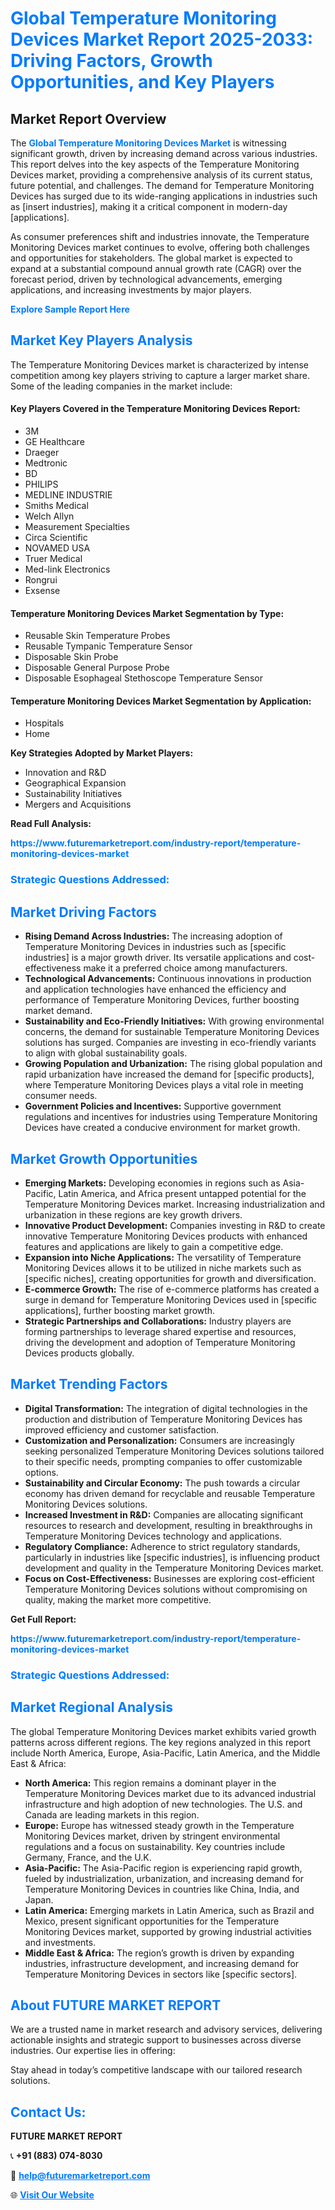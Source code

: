 <h1 style="color: #007BFF;">Global Temperature Monitoring Devices Market Report 2025-2033: Driving Factors, Growth Opportunities, and Key Players</h1>

<section id="overview">
<h2>Market Report Overview</h2>
<p>The <a href="https://www.futuremarketreport.com/industry-report/temperature-monitoring-devices-market" style="color: #007BFF; text-decoration: none;"><strong>Global Temperature Monitoring Devices Market</strong></a> is witnessing significant growth, driven by increasing demand across various industries. This report delves into the key aspects of the Temperature Monitoring Devices market, providing a comprehensive analysis of its current status, future potential, and challenges. The demand for Temperature Monitoring Devices has surged due to its wide-ranging applications in industries such as [insert industries], making it a critical component in modern-day [applications].</p>
<p>As consumer preferences shift and industries innovate, the Temperature Monitoring Devices market continues to evolve, offering both challenges and opportunities for stakeholders. The global market is expected to expand at a substantial compound annual growth rate (CAGR) over the forecast period, driven by technological advancements, emerging applications, and increasing investments by major players.</p>
</section>

<section id="overview">
<p><a href="https://www.futuremarketreport.com/request-sample/reportId=84238" style="color: #007BFF; text-decoration: none;"><strong>Explore Sample Report Here</strong></a></p>
</section>

<section id="key-players">
<h2 style="color: #007BFF;">Market Key Players Analysis</h2>
<p>The Temperature Monitoring Devices market is characterized by intense competition among key players striving to capture a larger market share. Some of the leading companies in the market include:</p>
<h4>Key Players Covered in the Temperature Monitoring Devices Report:</h4>
<ul><li>3M</li><li>GE Healthcare</li><li>Draeger</li><li>Medtronic</li><li>BD</li><li>PHILIPS</li><li>MEDLINE INDUSTRIE</li><li>Smiths Medical</li><li>Welch Allyn</li><li>Measurement Specialties</li><li>Circa Scientific</li><li>NOVAMED USA</li><li>Truer Medical</li><li>Med-link Electronics</li><li>Rongrui</li><li>Exsense</li></ul>
<h4>Temperature Monitoring Devices Market Segmentation by Type:</h4>
<ul><li>Reusable Skin Temperature Probes</li><li>Reusable Tympanic Temperature Sensor</li><li>Disposable Skin Probe</li><li>Disposable General Purpose Probe</li><li>Disposable Esophageal Stethoscope Temperature Sensor</li></ul>

<h4>Temperature Monitoring Devices Market Segmentation by Application:</h4>
<ul><li>Hospitals</li><li>Home</li></ul>
<p><strong>Key Strategies Adopted by Market Players:</strong></p>
<ul>
<li>Innovation and R&D</li>
<li>Geographical Expansion</li>
<li>Sustainability Initiatives</li>
<li>Mergers and Acquisitions</li>
</ul>
</section>

<section>
<p><strong>Read Full Analysis: </strong></p><a href="https://www.futuremarketreport.com/industry-report/temperature-monitoring-devices-market" style="color: #007BFF; text-decoration: none;"><strong>https://www.futuremarketreport.com/industry-report/temperature-monitoring-devices-market</strong></a>
<h3 style="color: #007BFF;">Strategic Questions Addressed:</h3>
</section>

<section id="driving-factors">
<h2 style="color: #007BFF;">Market Driving Factors</h2>
<ul>
<li><strong>Rising Demand Across Industries:</strong> The increasing adoption of Temperature Monitoring Devices in industries such as [specific industries] is a major growth driver. Its versatile applications and cost-effectiveness make it a preferred choice among manufacturers.</li>
<li><strong>Technological Advancements:</strong> Continuous innovations in production and application technologies have enhanced the efficiency and performance of Temperature Monitoring Devices, further boosting market demand.</li>
<li><strong>Sustainability and Eco-Friendly Initiatives:</strong> With growing environmental concerns, the demand for sustainable Temperature Monitoring Devices solutions has surged. Companies are investing in eco-friendly variants to align with global sustainability goals.</li>
<li><strong>Growing Population and Urbanization:</strong> The rising global population and rapid urbanization have increased the demand for [specific products], where Temperature Monitoring Devices plays a vital role in meeting consumer needs.</li>
<li><strong>Government Policies and Incentives:</strong> Supportive government regulations and incentives for industries using Temperature Monitoring Devices have created a conducive environment for market growth.</li>
</ul>
</section>

<section id="growth-opportunities">
<h2 style="color: #007BFF;">Market Growth Opportunities</h2>
<ul>
<li><strong>Emerging Markets:</strong> Developing economies in regions such as Asia-Pacific, Latin America, and Africa present untapped potential for the Temperature Monitoring Devices market. Increasing industrialization and urbanization in these regions are key growth drivers.</li>
<li><strong>Innovative Product Development:</strong> Companies investing in R&D to create innovative Temperature Monitoring Devices products with enhanced features and applications are likely to gain a competitive edge.</li>
<li><strong>Expansion into Niche Applications:</strong> The versatility of Temperature Monitoring Devices allows it to be utilized in niche markets such as [specific niches], creating opportunities for growth and diversification.</li>
<li><strong>E-commerce Growth:</strong> The rise of e-commerce platforms has created a surge in demand for Temperature Monitoring Devices used in [specific applications], further boosting market growth.</li>
<li><strong>Strategic Partnerships and Collaborations:</strong> Industry players are forming partnerships to leverage shared expertise and resources, driving the development and adoption of Temperature Monitoring Devices products globally.</li>
</ul>
</section>

<section id="trending-factors">
<h2 style="color: #007BFF;">Market Trending Factors</h2>
<ul>
<li><strong>Digital Transformation:</strong> The integration of digital technologies in the production and distribution of Temperature Monitoring Devices has improved efficiency and customer satisfaction.</li>
<li><strong>Customization and Personalization:</strong> Consumers are increasingly seeking personalized Temperature Monitoring Devices solutions tailored to their specific needs, prompting companies to offer customizable options.</li>
<li><strong>Sustainability and Circular Economy:</strong> The push towards a circular economy has driven demand for recyclable and reusable Temperature Monitoring Devices solutions.</li>
<li><strong>Increased Investment in R&D:</strong> Companies are allocating significant resources to research and development, resulting in breakthroughs in Temperature Monitoring Devices technology and applications.</li>
<li><strong>Regulatory Compliance:</strong> Adherence to strict regulatory standards, particularly in industries like [specific industries], is influencing product development and quality in the Temperature Monitoring Devices market.</li>
<li><strong>Focus on Cost-Effectiveness:</strong> Businesses are exploring cost-efficient Temperature Monitoring Devices solutions without compromising on quality, making the market more competitive.</li>
</ul>
</section>

<section>
<p><strong>Get Full Report: </strong></p><a href="https://www.futuremarketreport.com/industry-report/temperature-monitoring-devices-market" style="color: #007BFF; text-decoration: none;"><strong>https://www.futuremarketreport.com/industry-report/temperature-monitoring-devices-market</strong></a>
<h3 style="color: #007BFF;">Strategic Questions Addressed:</h3>
</section>


<section id="regional-analysis">
<h2 style="color: #007BFF;">Market Regional Analysis</h2>
<p>The global Temperature Monitoring Devices market exhibits varied growth patterns across different regions. The key regions analyzed in this report include North America, Europe, Asia-Pacific, Latin America, and the Middle East & Africa:</p>
<ul>
<li><strong>North America:</strong> This region remains a dominant player in the Temperature Monitoring Devices market due to its advanced industrial infrastructure and high adoption of new technologies. The U.S. and Canada are leading markets in this region.</li>
<li><strong>Europe:</strong> Europe has witnessed steady growth in the Temperature Monitoring Devices market, driven by stringent environmental regulations and a focus on sustainability. Key countries include Germany, France, and the U.K.</li>
<li><strong>Asia-Pacific:</strong> The Asia-Pacific region is experiencing rapid growth, fueled by industrialization, urbanization, and increasing demand for Temperature Monitoring Devices in countries like China, India, and Japan.</li>
<li><strong>Latin America:</strong> Emerging markets in Latin America, such as Brazil and Mexico, present significant opportunities for the Temperature Monitoring Devices market, supported by growing industrial activities and investments.</li>
<li><strong>Middle East & Africa:</strong> The region’s growth is driven by expanding industries, infrastructure development, and increasing demand for Temperature Monitoring Devices in sectors like [specific sectors].</li>
</ul>
</section>

<footer>
<h2 style="color: #007BFF;">About FUTURE MARKET REPORT</h2>
<p>We are a trusted name in market research and advisory services, delivering actionable insights and strategic support to businesses across diverse industries. Our expertise lies in offering:</p>

<p>Stay ahead in today’s competitive landscape with our tailored research solutions.</p>

<h2 style="color: #007BFF;">Contact Us:</h2>
<p><strong>FUTURE MARKET REPORT</strong></p>
<p>📞 <strong>+91 (883) 074-8030</strong></p>
<p>📧 <strong><a href="mailto:help@futuremarketreport.com" style="color: #007BFF;">help@futuremarketreport.com</a></strong></p>
<p>🌐 <strong><a href="https://www.futuremarketreport.com/" style="color: #007BFF;">Visit Our Website</a></strong></p>
</footer>